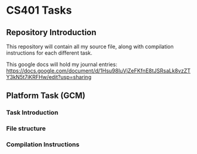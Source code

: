 <h1> CS401 Tasks</h1>

<h2> Repository Introduction </h2>
This repository will contain all my source file, along with compilation instructions for each different task.

This google docs will hold my journal entries: https://docs.google.com/document/d/1Hsu98IuVjZeFKfnE8tJSRsaLk8vzZTY3kN5t7iKRFHw/edit?usp=sharing

<h2> Platform Task (GCM) </h2>
<h3> Task Introduction </h3>
<p>  </p>
<h3> File structure </h3>
<h3> Compilation Instructions <h3>
